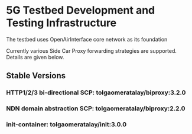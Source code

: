 # 5G Testbed Development and Testing Infrastructure

The testbed uses OpenAirInterface core network as its foundation

Currently various Side Car Proxy forwarding strategies are supported. Details are given below.

## Stable Versions
### HTTP1/2/3 bi-directional SCP: tolgaomeratalay/biproxy:3.2.0
### NDN domain abstraction SCP: tolgaomeratalay/biproxy:2.2.0
### init-container: tolgaomeratalay/init:3.0.0


 
 
 
 


 



